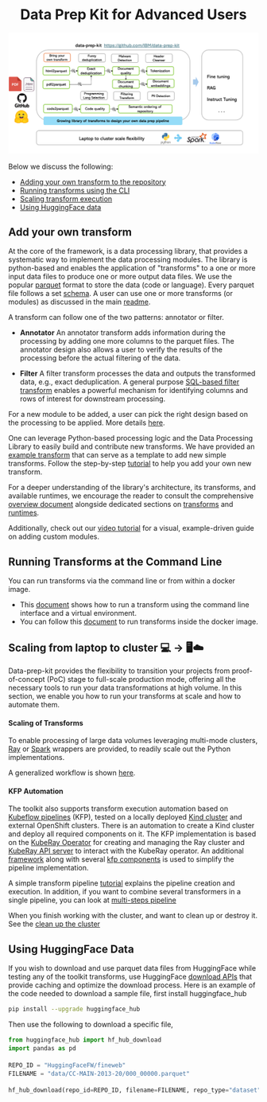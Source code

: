 
<h1 align="center">Data Prep Kit for Advanced Users</h1>

![alt text](doc/Data-prep-kit-diagram.png)

Below we discuss the following: 
* [Adding your own transform to the repository](ADVANCED.md#adding)
* [Running transforms using the CLI](#cli)
* [Scaling transform execution](#scaling)
* [Using HuggingFace data](#huggingface)

<a name ="adding"></a>
## Add your own transform

At the core of the framework, is a data processing library, that provides a systematic way to implement the data processing modules. The library is python-based and enables the application of "transforms" to a one or more input data files to produce one or more output data files. We use the popular [parquet](https://arrow.apache.org/docs/python/parquet.html) format to store the data (code or language). 
Every parquet file follows a set [schema](transforms/code/code2parquet/python/README.md). A user can use one or more transforms (or modules) 
as discussed in the main [readme](README.md#examples).

A transform can follow one of the two patterns: annotator or filter.

- **Annotator** An annotator transform adds information during the processing by adding one more columns to the parquet files.
The annotator design also allows a user to verify the results of the processing before the actual filtering of the data.

- **Filter** A filter transform processes the data and outputs the transformed data, e.g., exact deduplication.
A general purpose [SQL-based filter transform](transforms/universal/filter) enables a powerful mechanism for identifying columns and rows of interest for downstream processing.

For a new module to be added, a user can pick the right design based on the 
processing to be applied. More details [here](transforms).

One can leverage Python-based processing logic and the Data Processing Library 
to easily build and contribute new transforms.
We have provided an [example transform](transforms/universal/noop) that 
can serve as a template to add new simple transforms. 
Follow the step-by-step [tutorial](doc/quick-start/contribute-your-own-transform.md)
to help you add your own new transform. 

For a deeper understanding of the library's architecture, its transforms, and available runtimes, we encourage the reader to consult the comprehensive [overview document](data-processing-lib/doc/overview.md) alongside dedicated sections on [transforms](data-processing-lib/doc/transforms.md) and [runtimes](data-processing-lib/doc/transform-runtimes.md).

Additionally, check out our [video tutorial](https://www.youtube.com/watch?v=0WUMG6HIgMg) for a visual, example-driven guide on adding custom modules.

<a name = "cli"></a>
## Running Transforms at the Command Line 

You can run transforms via the command line or from within a docker image.
* This [document](doc/quick-start/run-transform-cli.md) shows how to
  run a transform using the command line interface and a virtual environment.
* You can follow this [document](doc/quick-start/run-transform-image.md) to run transforms inside the docker image. 


<a name = "scaling"></a>
## Scaling from laptop to cluster <a name = "laptop_cluster"></a>💻 -> 🖥️☁️ 
Data-prep-kit provides the flexibility to transition your projects from 
proof-of-concept (PoC) stage to full-scale production mode, 
offering all the necessary tools to run your data transformations at high volume. 
In this section, we enable you how to run your transforms at scale and how to automate them. 

#### Scaling of Transforms

To enable processing of large data volumes leveraging multi-mode clusters, [Ray](https://docs.ray.io/en/latest/index.html) 
or [Spark](https://spark.apache.org) wrappers are provided, to readily scale out the Python implementations.

A generalized workflow is shown [here](doc/data-processing.md).

#### KFP Automation

The toolkit also supports transform execution automation based on 
[Kubeflow pipelines](https://www.kubeflow.org/docs/components/pipelines/v1/introduction/) (KFP),
tested on a locally deployed [Kind cluster](https://kind.sigs.k8s.io/) and external OpenShift clusters. There is an 
automation to create a Kind cluster and deploy all required components on it.
The KFP implementation is based on the [KubeRay Operator](https://docs.ray.io/en/master/cluster/kubernetes/getting-started.html)
for creating and managing the Ray cluster and [KubeRay API server](https://github.com/ray-project/kuberay/tree/master/apiserver)
to interact with the KubeRay operator. An additional [framework](kfp/kfp_support_lib) along with several
[kfp components](kfp/kfp_ray_components) is used to simplify the pipeline implementation.

A simple transform pipeline [tutorial](kfp/doc/simple_transform_pipeline.md) explains the pipeline creation and execution. 
In addition, if you want to combine several transformers in a single pipeline, you can look at [multi-steps pipeline](kfp/doc/multi_transform_pipeline.md) 

When you finish working with the cluster, and want to clean up or destroy it. See the 
[clean up the cluster](kfp/doc/setup.md#cleanup)

<a name = "huggingface"></a>
## Using HuggingFace Data 

If you wish to download and use parquet data files from HuggingFace 
while testing any of the toolkit transforms, use HuggingFace 
[download APIs](https://huggingface.co/docs/huggingface_hub/en/guides/download) 
that provide caching and optimize the download process.
Here is an example of the code needed to download a sample file,
first install huggingface_hub

 ```bash
 pip install --upgrade huggingface_hub
```
Then use the following to download a specific file, 
```python
from huggingface_hub import hf_hub_download
import pandas as pd

REPO_ID = "HuggingFaceFW/fineweb"
FILENAME = "data/CC-MAIN-2013-20/000_00000.parquet"

hf_hub_download(repo_id=REPO_ID, filename=FILENAME, repo_type="dataset")
```


